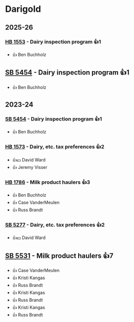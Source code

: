 # Darigold
## 2025-26

### [HB 1553](/bill/2025-26/hb/1553/) - Dairy inspection program 👍1  
* 👍 Ben Buchholz

## [SB 5454](/bill/2025-26/sb/5454/) - Dairy inspection program 👍1  
* 👍 Ben Buchholz

## 2023-24

### [SB 5454](/bill/2023-24/sb/5454/) - Dairy inspection program 👍1  
* 👍 Ben Buchholz

### [HB 1573](/bill/2023-24/hb/1573/) - Dairy, etc. tax preferences 👍2  
* 👍💵 David Ward
* 👍 Jeremy Visser

### [HB 1786](/bill/2023-24/hb/1786/) - Milk product haulers 👍3  
* 👍 Ben Buchholz
* 👍 Case VanderMeulen
* 👍 Russ Brandt

### [SB 5277](/bill/2023-24/sb/5277/) - Dairy, etc. tax preferences 👍2  
* 👍💵 David Ward

## [SB 5531](/bill/2023-24/sb/5531/) - Milk product haulers 👍7  
* 👍 Case VanderMeulen
* 👍 Kristi Kangas
* 👍 Russ Brandt
* 👍 Kristi Kangas
* 👍 Russ Brandt
* 👍 Kristi Kangas
* 👍 Russ Brandt
